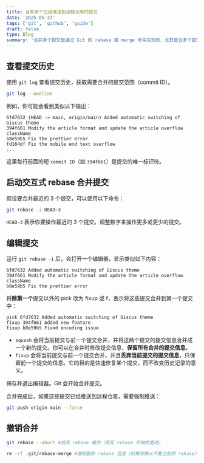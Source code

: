 ```yaml
---
title: 合并多个已经推送到远程仓库的提交
date: '2025-05-27'
tags: ['git', 'github', 'guide']
draft: false
type: Blog
summary: '合并多个提交是通过 Git 的 rebase 或 merge 命令实现的，尤其是当多个提交已经被推送到远程仓库时。使用 git rebase -i 来重写历史，合并多个提交为一个，避免修改公共历史，避免影响其他协作者。若已经推送，可以选择强制推送 (--force) 来更新远程仓库。'
---
```


## 查看提交历史

使用 `git log` 查看提交历史，获取需要合并的提交范围（commit ID）。
```bash
git log --oneline
```
例如，你可能会看到类似以下输出：
```
6fd7632 (HEAD -> main, origin/main) Added automatic switching of Giscus theme
394f661 Modify the article format and update the article overflow className
b8e59b5 Fix the prettier error
fd164df Fix the mobile end text overflow
...
```
这里每行前面的短 `commit ID`（如 `394f661`）是提交的唯一标识符。

## 启动交互式 rebase 合并提交
假设要合并最近的 3 个提交，可以使用以下命令：
```bash
git rebase -i HEAD~3
```
`HEAD~3` 表示你要操作最近的 3 个提交。调整数字来操作更多或更少的提交。

## 编辑提交
运行 `git rebase -i` 后，会打开一个编辑器，显示类似如下内容：
```
6fd7632 Added automatic switching of Giscus theme
394f661 Modify the article format and update the article overflow className
b8e59b5 Fix the prettier error
```
将**除第一个**提交以外的 pick 改为 fixup 或 f，表示将这些提交合并到第一个提交中：
```
pick 6fd7632 Added automatic switching of Giscus theme
fixup 394f661 Added new feature
fixup b8e59b5 Fixed encoding issue
```
- `squash` 会将当前提交与前一个提交合并，并将这两个提交的提交信息合并成一个新的提交。你可以在合并时修改提交信息，**保留所有合并的提交信息**。
- `fixup` 会将当前提交与前一个提交合并，并且**丢弃当前提交的提交信息**，只保留前一个提交的信息。它的目的是快速修复某个提交，而不改变历史记录的意义。

保存并退出编辑器。Git 会开始合并提交。

合并完成后，如果这些提交已经推送到远程仓库，需要强制推送：

```bash
git push origin main --force
```

## 撤销合并

```bash
git rebase --abort #放弃 rebase 操作（丢弃 rebase 所做的更改）

rm -rf .git/rebase-merge #强制删除 rebase 信息（如果你确认不要之前的 rebase）
```

